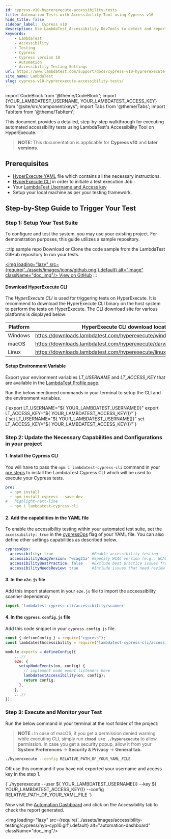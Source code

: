 ```yaml
---
id: cypress-v10-hyprerexecute-accessibility-tests
title: Automation Tests with Accessibility Tool using Cypress v10
hide_title: false
sidebar_label:  Cypress v10 
description: Use LambdaTest Accessibility DevTools to detect and report accessibility issues with automation, following WCAG guidelines, in your cypress tests for version 10 and above
keywords:
    - LambdaTest
    - Accessibility
    - Testing
    - Cypress
    - Cypress version 10
    - Automation
    - Accessibility Testing Settings
url: https://www.lambdatest.com/support/docs/cypress-v10-hyprerexecute-accessibility-tests/
site_name: LambdaTest
slug: cypress-v10-hyprerexecute-accessibility-tests/
---
```


import CodeBlock from '@theme/CodeBlock';
import {YOUR_LAMBDATEST_USERNAME, YOUR_LAMBDATEST_ACCESS_KEY} from "@site/src/component/keys";
import Tabs from '@theme/Tabs';
import TabItem from '@theme/TabItem';

<script type="application/ld+json"
      dangerouslySetInnerHTML={{ __html: JSON.stringify({
       "@context": "https://schema.org",
        "@type": "BreadcrumbList",
        "itemListElement": [{
          "@type": "ListItem",
          "position": 1,
          "name": "Home",
          "item": "https://www.lambdatest.com"
        },{
          "@type": "ListItem",
          "position": 2,
          "name": "Support",
          "item": "https://www.lambdatest.com/support/docs/"
        },{
          "@type": "ListItem",
          "position": 3,
          "name": "Cypress Accessibility Testing",
          "item": "https://www.lambdatest.com/support/docs/cypress-v10-hyprerexecute-accessibility-tests/"
        }]
      })
    }}
></script>

This document provides a detailed, step-by-step walkthrough for executing automated accessibility tests using LambdaTest's Accessibility Tool on HyperExecute.
> **NOTE:** This documentation is applicable for **Cypress v10** and **later versions**.

## Prerequisites
- [HyperExecute YAML](/support/docs/hyperexecute-yaml-version0.2/) file which contains all the necessary instructions.
- [HyperExecute CLI](/support/docs/hyperexecute-cli-run-tests-on-hyperexecute-grid/) in order to initiate a test execution Job .
- Your [LambdaTest Username and Access key](/support/docs/using-environment-variables-for-authentication-credentials/)
- Setup your local machine as per your testing framework.

## Step-by-Step Guide to Trigger Your Test

### Step 1: Setup Your Test Suite

To configure and test the system, you may use your existing project. For demonstration purposes, this guide utilizes a sample repository.

:::tip sample repo
Download or Clone the code sample from the LambdaTest GitHub repository to run your tests.

<a href="https://github.com/LambdaTest/hyperexecute-cypress-v10-sample" target="_blank" className="github__anchor"><img loading="lazy" src={require('../assets/images/icons/github.png').default} alt="Image" className="doc_img"/> View on GitHub</a>
:::

#### Download HyperExecute CLI

The *HyperExecute CLI* is used for triggering tests on HyperExecute. It is recommend to download the HyperExecute CLI binary on the host system to perform the tests on HyperExecute. The CLI download site for various platforms is displayed below:

| Platform | HyperExecute CLI download location |
| ---------| --------------------------- |
| Windows | https://downloads.lambdatest.com/hyperexecute/windows/hyperexecute.exe |
| macOS | https://downloads.lambdatest.com/hyperexecute/darwin/hyperexecute |
| Linux | https://downloads.lambdatest.com/hyperexecute/linux/hyperexecute |

#### Setup Environment Variable
Export your environment variables *LT_USERNAME* and *LT_ACCESS_KEY* that are available in the [LambdaTest Profile page](https://accounts.lambdatest.com/detail/profile).

Run the below mentioned commands in your terminal to setup the CLI and the environment variables.

<Tabs className="docs__val">

<TabItem value="bash" label="Linux / MacOS" default>

  <div className="lambdatest__codeblock">
    <CodeBlock className="language-bash">
  {`export LT_USERNAME="${ YOUR_LAMBDATEST_USERNAME()}"
export LT_ACCESS_KEY="${ YOUR_LAMBDATEST_ACCESS_KEY()}"`}
  </CodeBlock>
</div>

</TabItem>

<TabItem value="powershell" label="Windows" default>

  <div className="lambdatest__codeblock">
    <CodeBlock className="language-powershell">
  {`set LT_USERNAME="${ YOUR_LAMBDATEST_USERNAME()}"
set LT_ACCESS_KEY="${ YOUR_LAMBDATEST_ACCESS_KEY()}"`}
  </CodeBlock>
</div>

</TabItem>
</Tabs>

### Step 2: Update the Necessary Capabilities and Configurations in your project

#### 1. Install the Cypress CLI
You will have to pass the `npm i lambdatest-cypress-cli` command in your [pre steps](/support/docs/deep-dive-into-hyperexecute-yaml/#pre) to install the LambdaTest Cypress CLI which will be used to execute your Cypress tests.

```yaml title="hyperexecute.yaml"
pre:
  - npm install
  - npm install cypress --save-dev
#   highlight-next-line
  - npm i lambdatest-cypress-cli
```

#### 2. Add the capabilities in the YAML file

To enable the accessibility testing within your automated test suite, set the `accessibility: true` in the [cypressOps](/support/docs/deep-dive-into-hyperexecute-yaml/#cypressops) flag of your YAML file. You can also define other settings capabilities as described below.

```yaml title="hyperexecute.yaml"
cypressOps:
  accessibility: true                 #Enable accessibility testing
  accessibilityWcagVersion: "wcag21a" #Specify WCAG version (e.g., WCAG 2.1 Level A)
  accessibilityBestPractice: false    #Exclude best practice issues from results
  accessibilityNeedsReview: true      #Include issues that need review
```

#### 3. In the `e2e.js` file

Add this import statement in your `e2e.js` file to import the acceessibility scanner dependency

```javascript title="cypress/support/e2e.js"
import 'lambdatest-cypress-cli/accessibility/scanner'
```

#### 4. In the `cypress.config.js` file

Add this code snippet in your `cypress.config.js` file.

```javascript title="cypress.config.js"
const { defineConfig } = require("cypress");
const lambdatestAccessibility = require('lambdatest-cypress-cli/accessibility/plugin');

module.exports = defineConfig({
    ...//
    e2e: {
      setupNodeEvents(on, config) {
        // implement node event listeners here
        lambdatestAccessibility(on, config);
        return config;
      },
    },
    ...//
});
```

### Step 3: Execute and Monitor your Test

Run the below command in your terminal at the root folder of the project:

> **NOTE :** In case of macOS, if you get a permission denied warning while executing CLI, simply run **`chmod u+x ./hyperexecute`** to allow permission. In case you get a security popup, allow it from your **System Preferences** → **Security & Privacy** → **General tab**.

```bash
./hyperexecute --config RELATIVE_PATH_OF_YOUR_YAML_FILE
```

OR use this command if you have not exported your username and access key in the step 1.

<div className="lambdatest__codeblock">
  <CodeBlock className="language-bash">
    {`./hyperexecute --user ${ YOUR_LAMBDATEST_USERNAME()} --key ${ YOUR_LAMBDATEST_ACCESS_KEY()} --config RELATIVE_PATH_OF_YOUR_YAML_FILE `}
  </CodeBlock>
</div>

Now visit the [Automation Dashboard](https://accounts.lambdatest.com/dashboard) and click on the Accessibility tab to check the report generated.

<img loading="lazy" src={require('../assets/images/accessibility-testing/cypress/hyp-cyp10.gif').default} alt="automation-dashboard" className="doc_img"/>